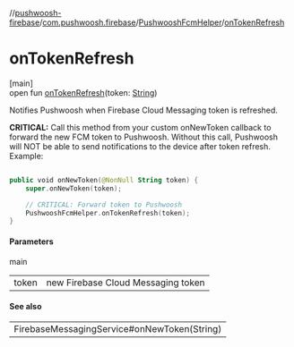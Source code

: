 //[pushwoosh-firebase](../../../index.md)/[com.pushwoosh.firebase](../index.md)/[PushwooshFcmHelper](index.md)/[onTokenRefresh](on-token-refresh.md)

# onTokenRefresh

[main]\
open fun [onTokenRefresh](on-token-refresh.md)(token: [String](https://docs.oracle.com/javase/8/docs/api/java/lang/String.html))

Notifies Pushwoosh when Firebase Cloud Messaging token is refreshed. 

**CRITICAL:** Call this method from your custom onNewToken callback to forward the new FCM token to Pushwoosh. Without this call, Pushwoosh will NOT be able to send notifications to the device after token refresh.  Example: 

```kotlin

public void onNewToken(@NonNull String token) {
    super.onNewToken(token);

    // CRITICAL: Forward token to Pushwoosh
    PushwooshFcmHelper.onTokenRefresh(token);
}

```

#### Parameters

main

| | |
|---|---|
| token | new Firebase Cloud Messaging token |

#### See also

| |
|---|
| FirebaseMessagingService#onNewToken(String) |
